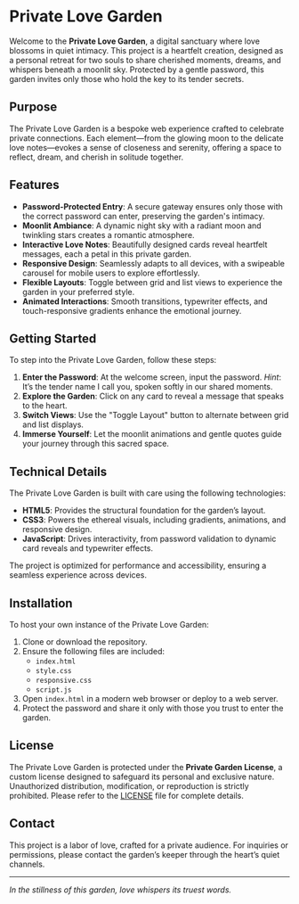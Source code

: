 # Private Love Garden

Welcome to the **Private Love Garden**, a digital sanctuary where love blossoms in quiet intimacy. This project is a heartfelt creation, designed as a personal retreat for two souls to share cherished moments, dreams, and whispers beneath a moonlit sky. Protected by a gentle password, this garden invites only those who hold the key to its tender secrets.

## Purpose

The Private Love Garden is a bespoke web experience crafted to celebrate private connections. Each element—from the glowing moon to the delicate love notes—evokes a sense of closeness and serenity, offering a space to reflect, dream, and cherish in solitude together.

## Features

- **Password-Protected Entry**: A secure gateway ensures only those with the correct password can enter, preserving the garden's intimacy.
- **Moonlit Ambiance**: A dynamic night sky with a radiant moon and twinkling stars creates a romantic atmosphere.
- **Interactive Love Notes**: Beautifully designed cards reveal heartfelt messages, each a petal in this private garden.
- **Responsive Design**: Seamlessly adapts to all devices, with a swipeable carousel for mobile users to explore effortlessly.
- **Flexible Layouts**: Toggle between grid and list views to experience the garden in your preferred style.
- **Animated Interactions**: Smooth transitions, typewriter effects, and touch-responsive gradients enhance the emotional journey.

## Getting Started

To step into the Private Love Garden, follow these steps:

1. **Enter the Password**: At the welcome screen, input the password. *Hint*: It’s the tender name I call you, spoken softly in our shared moments.
2. **Explore the Garden**: Click on any card to reveal a message that speaks to the heart.
3. **Switch Views**: Use the "Toggle Layout" button to alternate between grid and list displays.
4. **Immerse Yourself**: Let the moonlit animations and gentle quotes guide your journey through this sacred space.

## Technical Details

The Private Love Garden is built with care using the following technologies:
- **HTML5**: Provides the structural foundation for the garden’s layout.
- **CSS3**: Powers the ethereal visuals, including gradients, animations, and responsive design.
- **JavaScript**: Drives interactivity, from password validation to dynamic card reveals and typewriter effects.

The project is optimized for performance and accessibility, ensuring a seamless experience across devices.

## Installation

To host your own instance of the Private Love Garden:

1. Clone or download the repository.
2. Ensure the following files are included:
   - `index.html`
   - `style.css`
   - `responsive.css`
   - `script.js`
3. Open `index.html` in a modern web browser or deploy to a web server.
4. Protect the password and share it only with those you trust to enter the garden.

## License

The Private Love Garden is protected under the **Private Garden License**, a custom license designed to safeguard its personal and exclusive nature. Unauthorized distribution, modification, or reproduction is strictly prohibited. Please refer to the [LICENSE](LICENSE) file for complete details.

## Contact

This project is a labor of love, crafted for a private audience. For inquiries or permissions, please contact the garden’s keeper through the heart’s quiet channels.

---
*In the stillness of this garden, love whispers its truest words.*
